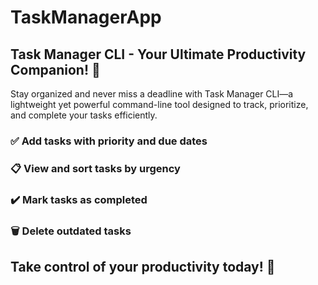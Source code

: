 # TaskManagerApp
## Task Manager CLI - Your Ultimate Productivity Companion! 🚀

Stay organized and never miss a deadline with Task Manager CLI—a lightweight yet powerful command-line tool designed to track, prioritize, and complete your tasks efficiently.

### ✅ Add tasks with priority and due dates
### 📋 View and sort tasks by urgency
### ✔️ Mark tasks as completed
### 🗑️ Delete outdated tasks
## Take control of your productivity today! 💪